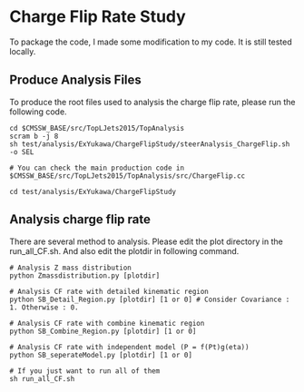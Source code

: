 # Charge Flip Rate Study

To package the code, I made some modification to my code. It is still tested locally.

## Produce Analysis Files

To produce the root files used to analysis the charge flip rate, please run the following code.

```
cd $CMSSW_BASE/src/TopLJets2015/TopAnalysis
scram b -j 8
sh test/analysis/ExYukawa/ChargeFlipStudy/steerAnalysis_ChargeFlip.sh -o SEL

# You can check the main production code in $CMSSW_BASE/src/TopLJets2015/TopAnalysis/src/ChargeFlip.cc

cd test/analysis/ExYukawa/ChargeFlipStudy

```

## Analysis charge flip rate

There are several method to analysis. Please edit the plot directory in the run\_all\_CF.sh. And also edit the plotdir in following command.

```
# Analysis Z mass distribution
python Zmassdistribution.py [plotdir]

# Analysis CF rate with detailed kinematic region
python SB_Detail_Region.py [plotdir] [1 or 0] # Consider Covariance : 1. Otherwise : 0.

# Analysis CF rate with combine kinematic region
python SB_Combine_Region.py [plotdir] [1 or 0]

# Analysis CF rate with independent model (P = f(Pt)g(eta))
python SB_seperateModel.py [plotdir] [1 or 0]

# If you just want to run all of them
sh run_all_CF.sh
```

